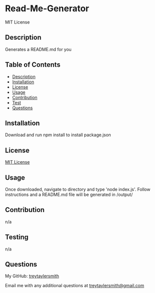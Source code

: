# Read-Me-Generator
MIT License

## Description

Generates a README.md for you

## Table of Contents

- [Description](#description)
- [Installation](#installation)
- [License](#license)
- [Usage](#usage)
- [Contribution](#contribution)
- [Test](#test)
- [Questions](#questions)


## Installation

Download and run npm install to install package.json

## License

[MIT License](https://opensource.org/license/mit)

## Usage

Once downloaded, navigate to directory and type 'node index.js'. Follow instructions and a README.md file will be generated in /output/

## Contribution

n/a

## Testing
n/a

## Questions

My GitHub: [treytaylersmith](htthttps://github.com/treytaylersmith)

Email me with any additional questions at treytaylersmith@gmail.com

